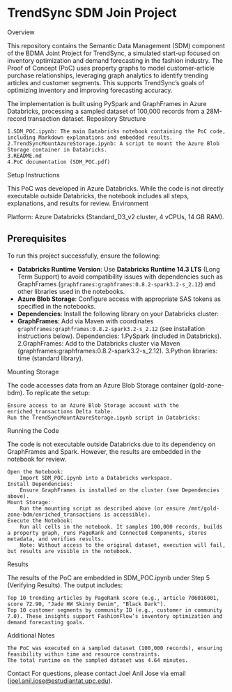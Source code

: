 # TrendSync SDM Join Project
Overview

This repository contains the Semantic Data Management (SDM) component of the BDMA Joint Project for TrendSync, a simulated start-up focused on inventory optimization and demand forecasting in the fashion industry. The Proof of Concept (PoC) uses property graphs to model customer-article purchase relationships, leveraging graph analytics to identify trending articles and customer segments. This supports TrendSync’s goals of optimizing inventory and improving forecasting accuracy.

The implementation is built using PySpark and GraphFrames in Azure Databricks, processing a sampled dataset of 100,000 records from a 28M-record transaction dataset.
Repository Structure

    1.SDM_POC.ipynb: The main Databricks notebook containing the PoC code, including Markdown explanations and embedded results.
    2.TrendSyncMountAzureStorage.ipynb: A script to mount the Azure Blob Storage container in Databricks.
    3.README.md
    4.PoC documentation (SDM_POC.pdf)

Setup Instructions

This PoC was developed in Azure Databricks. While the code is not directly executable outside Databricks, the notebook includes all steps, explanations, and results for review.
Environment

Platform: Azure Databricks (Standard_D3_v2 cluster, 4 vCPUs, 14 GB RAM).
## Prerequisites
To run this project successfully, ensure the following:
- **Databricks Runtime Version**: Use **Databricks Runtime 14.3 LTS** (Long Term Support) to avoid compatibility issues with dependencies such as GraphFrames (`graphframes:graphframes:0.8.2-spark3.2-s_2.12`) and other libraries used in the notebooks.
- **Azure Blob Storage**: Configure access with appropriate SAS tokens as specified in the notebooks.
- **Dependencies**: Install the following library on your Databricks cluster:
- **GraphFrames**: Add via Maven with coordinates `graphframes:graphframes:0.8.2-spark3.2-s_2.12` (see installation instructions below).
    Dependencies:
  1.PySpark (included in Databricks).
  2.GraphFrames: Add to the Databricks cluster via Maven (graphframes:graphframes:0.8.2-spark3.2-s_2.12).
  3.Python libraries: time (standard library).

Mounting Storage

The code accesses data from an Azure Blob Storage container (gold-zone-bdm). To replicate the setup:

    Ensure access to an Azure Blob Storage account with the enriched_transactions Delta table.
    Run the TrendSyncMountAzureStorage.ipynb script in Databricks:


Running the Code

The code is not executable outside Databricks due to its dependency on GraphFrames and Spark. However, the results are embedded in the notebook for review.

    Open the Notebook:
        Import SDM_POC.ipynb into a Databricks workspace.
    Install Dependencies:
        Ensure GraphFrames is installed on the cluster (see Dependencies above).
    Mount Storage:
        Run the mounting script as described above (or ensure /mnt/gold-zone-bdm/enriched_transactions is accessible).
    Execute the Notebook:
        Run all cells in the notebook. It samples 100,000 records, builds a property graph, runs PageRank and Connected Components, stores metadata, and verifies results.
        Note: Without access to the original dataset, execution will fail, but results are visible in the notebook.

Results

The results of the PoC are embedded in SDM_POC.ipynb under Step 5 (Verifying Results). The output includes:

    Top 10 trending articles by PageRank score (e.g., article 706016001, score 72.90, "Jade HW Skinny Denim", "Black Dark").
    Top 10 customer segments by community ID (e.g., customer in community 7.0). These insights support FashionFlow’s inventory optimization and demand forecasting goals.

Additional Notes

    The PoC was executed on a sampled dataset (100,000 records), ensuring feasibility within time and resource constraints.
    The total runtime on the sampled dataset was 4.64 minutes.

Contact
For questions, please contact Joel Anil Jose via email (joel.anil.jose@estudiantat.upc.edu).
